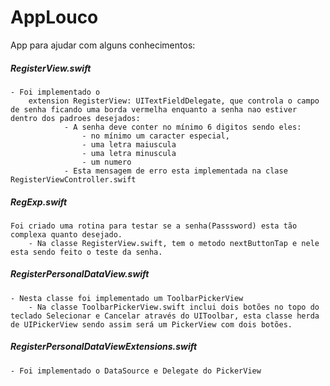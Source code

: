 # AppLouco
App para ajudar com alguns conhecimentos:

##### RegisterView.swift
    - Foi implementado o 
        extension RegisterView: UITextFieldDelegate, que controla o campo de senha ficando uma borda vermelha enquanto a senha nao estiver dentro dos padroes desejados:
                - A senha deve conter no mínimo 6 digitos sendo eles:
                    - no mínimo um caracter especial, 
                    - uma letra maiuscula 
                    - uma letra minuscula 
                    - um numero
                - Esta mensagem de erro esta implementada na clase RegisterViewController.swift
                
        
##### RegExp.swift 
    Foi criado uma rotina para testar se a senha(Passsword) esta tão complexa quanto desejado.
        - Na classe RegisterView.swift, tem o metodo nextButtonTap e nele esta sendo feito o teste da senha.
        

##### RegisterPersonalDataView.swift
    - Nesta classe foi implementado um ToolbarPickerView
        - Na classe ToolbarPickerView.swift inclui dois botões no topo do teclado Selecionar e Cancelar através do UIToolbar, esta classe herda de UIPickerView sendo assim será um PickerView com dois botões.

##### RegisterPersonalDataViewExtensions.swift
    - Foi implementado o DataSource e Delegate do PickerView
        
    
        
